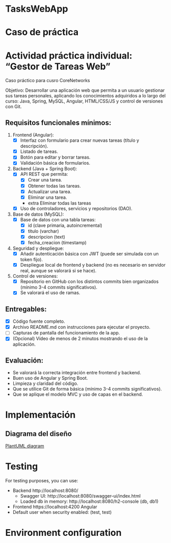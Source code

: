 # TasksWebApp
Caso de práctica
=======
# Actividad práctica individual: “Gestor de Tareas Web”
Caso práctico para cusro CoreNetworks

Objetivo:
Desarrollar una aplicación web que permita a un usuario gestionar sus tareas personales, aplicando los conocimientos adquiridos a lo largo del curso: Java, Spring, MySQL, Angular, HTML/CSS/JS y control de versiones con Git.

## Requisitos funcionales mínimos:
1. Frontend (Angular):
   - [X] Interfaz con formulario para crear nuevas tareas (título y descripción).
   - [X] Listado de tareas.
   - [X] Botón para editar y borrar tareas.
   - [X] Validación básica de formularios.
2. Backend (Java + Spring Boot): 
   - [X] API REST que permita:
       - [X] Crear una tarea.
       - [X] Obtener todas las tareas.
       - [X] Actualizar una tarea.
       - [X] Eliminar una tarea.
       - extra Eliminar todas las tareas
   - [X] Uso de controladores, servicios y repositorios (DAO).
3. Base de datos (MySQL):
   - [X] Base de datos con una tabla tareas:
      - [X] id (clave primaria, autoincremental)
      - [X] titulo (varchar)
      - [X] descripcion (text)
      - [X] fecha_creacion (timestamp)
4. Seguridad y despliegue:
   - [X] Añadir autenticación básica con JWT (puede ser simulada con un token fijo).
   - [X] Despliegue local de frontend y backend (no es necesario en servidor real, aunque se valorará si se hace).
5. Control de versiones:
   - [X] Repositorio en GitHub con los distintos commits bien organizados (mínimo 3-4 commits significativos).
   - [X] Se valorará el uso de ramas.

## Entregables:
- [X] Código fuente completo.
- [X] Archivo README.md con instrucciones para ejecutar el proyecto.
- [ ] Capturas de pantalla del funcionamiento de la app.
- [X] (Opcional) Vídeo de menos de 2 minutos mostrando el uso de la aplicación.

## Evaluación:
- Se valorará la correcta integración entre frontend y backend.
- Buen uso de Angular y Spring Boot.
- Limpieza y claridad del código.
- Que se utilice Git de forma básica (mínimo 3-4 commits significativos).
- Que se aplique el modelo MVC y uso de capas en el backend.

# Implementación
## Diagrama del diseño 
[PlantUML diagram](https:////www.plantuml.com/plantuml/png/XLPjRzis4FxkNy5Xm21ZJPeLQn4OWbQdJL1tIHeuoVPX60fAFBj4A58WgIp6bl--eyI8eMYbUP7CUvvx9tb-RopLjgt5x0S66ow1D9hNLE--ti4kUvYJl2poIWcb5p-MnyVlVi7bJmWL-UjEMf27_7LP3DeRfO5lvQ3jLMdtawWU3deeQMlvN0KsxXTLQc2S7cYeb6QHxgoXrHtT0Zd1zwba9C_NK5agjmAAWlmxuCkcGMoZ10FT0RDAK6F83JLtvaye4SS_mIjgkPA84_8pgIcNsRNLN6x_-dk-8FUAizdZJ2eBnAfcGOIggFYcZ5qS7nqVXMWg9QrMGe16fsV1AI6zrukTy_iXi1n4o04neEzv1GlFkEwN2BfmchR401FbBEBEFNaBTYc40qms9mko1jCeQU1KMcvt-JatDkyLYoAekFN9RiKoBkqyKV9yJwUCkQLtF_QHqDk6KGjEueo_ycbypma30HQYi5979qe9e3BM2Tad_DySyt7s61hcwpxPhL3VeLKQ6cMuLNgty8pr84aQ5g7PM33Li-TDcknHZq_snCClzo2mfclkYpnPOtSuncKDDHfN5es2tj0Aakf4uEU61iINuXLP8Ru5ZPPyD1ik6SQI5Yt0NIeELuqxuLJ4EHjw3qdLebmx0zupKdo-SJ6cwb0hfBoqkOPTnTd2fUzNbbi12z9VGLx6m5IQTqcCa4e3TUAFr0BMmTrDxkCDhs4Sa7LTOoM6X0nQKWC-AEXEI8_tGKNJW3FCyFPszH4rhtxtDuUFye_b-iEdvJfxy_Rjd5n-kI6Nj-VdZX257D4SEeJzbNLntwmkJgzlbXTNsRlvKzYpvC8yF2n6TsIqSdYwiyO2Sd3mNn7lCMmiF5YGpAJiODDZAEahbN9p9FSOMlnyjPn5vJ_JcCbBuuhwSPLi5nnI-7dV1FhrpT7HG5khreB1vPF11XycSKV8ay8dLSEpvQdMIdVLHuTOfkB9OlzofUXLtCEjl4Q0lQ1xkdKQKgNgHacGreHKHq41HQ4NuGvtPRcawD2TaQQrMR-17f-fd2bbOvNMVbFwIMCaTXkALZP1UOq1Nb0k435yAwa8YiAcGB1upkKTC2xtcto6fcQdGQiOtGMBevHNplAgSjzQOc_NkjeVnbAaALU2LtTdhQpSKPpqTGR0IkpVs5LYpjq9gRG6O_Qn_w5QShbDv09BaiJY_aTpUt87TTCfdjpExXPicB9VIcU5bWBoOc0qodIKp3rw5jr7QyUiWUH4WHXcQYRRkWGTirFUH7191VnecKm_QXL3Yxtxf54cJ9BHb8d0PD0WwbuXjlwcUm-IjRNu7m00)
<!-- To update this diagram:
1. edit [diagram.plantuml](src/main/resources/diagram.plantuml)
2. chek it here https://www.plantuml.com/plantuml/uml/ 
3. get the url and replace it
-->

# Testing
For testing purposes, you can use:
- Backend http://localhost:8080/
  - Swagger UI: http://localhost:8080/swagger-ui/index.html
  - Loaded db in memory: http://localhost:8080/h2-console (db, db1)
- Frontend https://localhost:4200 Angular
- Default user when security enabled: (test, test)

# Environment configuration
